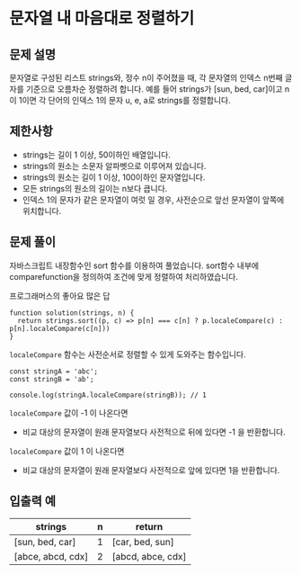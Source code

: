 # 문자열 내 마음대로 정렬하기

## 문제 설명
문자열로 구성된 리스트 strings와, 정수 n이 주어졌을 때, 각 문자열의 인덱스 n번째 글자를 기준으로 오름차순 정렬하려 합니다. 예를 들어 strings가 [sun, bed, car]이고 n이 1이면 각 단어의 인덱스 1의 문자 u, e, a로 strings를 정렬합니다.

## 제한사항
- strings는 길이 1 이상, 50이하인 배열입니다.
- strings의 원소는 소문자 알파벳으로 이루어져 있습니다.
- strings의 원소는 길이 1 이상, 100이하인 문자열입니다.
- 모든 strings의 원소의 길이는 n보다 큽니다.
- 인덱스 1의 문자가 같은 문자열이 여럿 일 경우, 사전순으로 앞선 문자열이 앞쪽에 위치합니다.

## 문제 풀이

자바스크립트 내장함수인 sort 함수를 이용하여 풀었습니다.
sort함수 내부에 comparefunction을 정의하여 조건에 맞게 정렬하여 처리하였습니다.

프로그래머스의 좋아요 많은 답
```
function solution(strings, n) {
  return strings.sort((p, c) => p[n] === c[n] ? p.localeCompare(c) : p[n].localeCompare(c[n]))
}
```
`localeCompare` 함수는 사전순서로 정렬할 수 있게 도와주는 함수입니다.

```
const stringA = 'abc';
const stringB = 'ab';

console.log(stringA.localeCompare(stringB)); // 1

```
`localeCompare` 값이 -1 이 나온다면 
- 비교 대상의 문자열이 원래 문자열보다 사전적으로 뒤에 있다면 -1 을 반환합니다.

`localeCompare` 값이 1 이 나온다면 
- 비교 대상의 문자열이 원래 문자열보다 사전적으로 앞에 있다면 1을 반환합니다.

## 입출력 예

|strings|n|return|
|---|---|---|
|[sun, bed, car]|1|[car, bed, sun]|
|[abce, abcd, cdx]|2|[abcd, abce, cdx]|